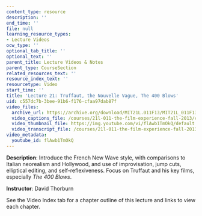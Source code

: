 ```yaml
---
content_type: resource
description: ''
end_time: ''
file: null
learning_resource_types:
- Lecture Videos
ocw_type: ''
optional_tab_title: ''
optional_text: ''
parent_title: Lecture Videos & Notes
parent_type: CourseSection
related_resources_text: ''
resource_index_text: ''
resourcetype: Video
start_time: ''
title: 'Lecture 21: Truffaut, the Nouvelle Vague, The 400 Blows'
uid: c557dc7b-3bee-91b6-f176-cfaa97dab87f
video_files:
  archive_url: https://archive.org/download/MIT21L.011F13/MIT21L_011F13_L21_300k.mp4
  video_captions_file: /courses/21l-011-the-film-experience-fall-2013/c3b9f56bbfc55636a9eeda3f8308efaf_flAwb1TmOkQ.vtt
  video_thumbnail_file: https://img.youtube.com/vi/flAwb1TmOkQ/default.jpg
  video_transcript_file: /courses/21l-011-the-film-experience-fall-2013/d877ea95334e773e74cf363bf40aef9d_flAwb1TmOkQ.pdf
video_metadata:
  youtube_id: flAwb1TmOkQ
---
```


**Description**: Introduce the French New Wave style, with comparisons to Italian neorealism and Hollywood, and use of improvisation, jump cuts, elliptical editing, and self-reflexiveness. Focus on Truffaut and his key films, especially _The 400 Blows_.

**Instructor**: David Thorburn

See the Video Index tab for a chapter outline of this lecture and links to view each chapter.



